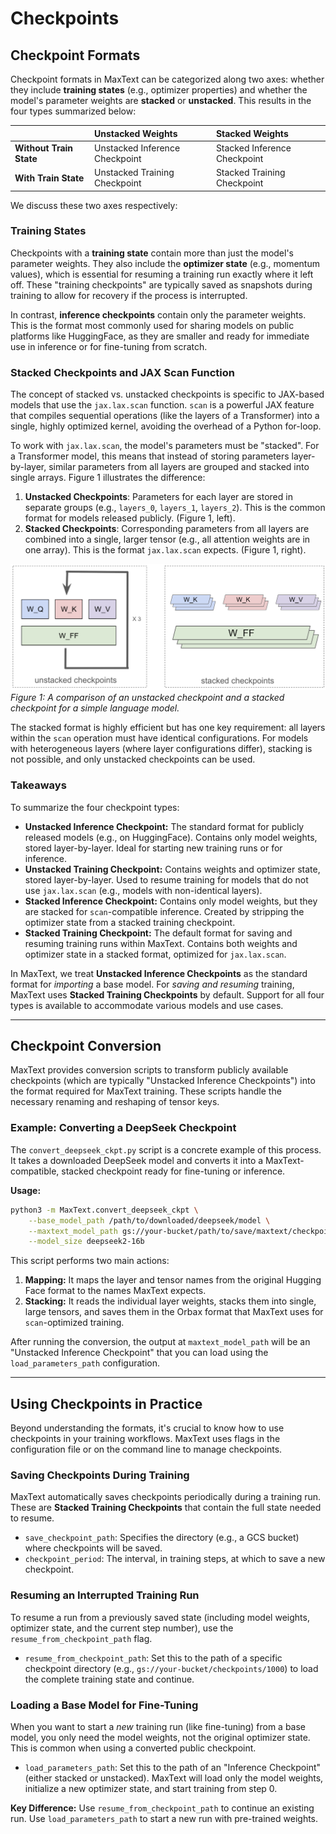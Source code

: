 # Checkpoints

## Checkpoint Formats

Checkpoint formats in MaxText can be categorized along two axes: whether they include **training states** (e.g., optimizer properties) and whether the model's parameter weights are **stacked** or **unstacked**. This results in the four types summarized below:

|                           | **Unstacked Weights**  | **Stacked Weights**  |
| :------------------------ | :------------------------------------- | :-------------------------------------- |
| **Without Train State**   | Unstacked Inference Checkpoint         | Stacked Inference Checkpoint           |
| **With Train State**      | Unstacked Training Checkpoint          | Stacked Training Checkpoint            |

We discuss these two axes respectively:

### Training States

Checkpoints with a **training state** contain more than just the model's parameter weights. They also include the **optimizer state** (e.g., momentum values), which is essential for resuming a training run exactly where it left off. These "training checkpoints" are typically saved as snapshots during training to allow for recovery if the process is interrupted.

In contrast, **inference checkpoints** contain only the parameter weights. This is the format most commonly used for sharing models on public platforms like HuggingFace, as they are smaller and ready for immediate use in inference or for fine-tuning from scratch.

### Stacked Checkpoints and JAX Scan Function 

The concept of stacked vs. unstacked checkpoints is specific to JAX-based models that use the `jax.lax.scan` function. `scan` is a powerful JAX feature that compiles sequential operations (like the layers of a Transformer) into a single, highly optimized kernel, avoiding the overhead of a Python for-loop.

To work with `jax.lax.scan`, the model's parameters must be "stacked". For a Transformer model, this means that instead of storing parameters layer-by-layer, similar parameters from all layers are grouped and stacked into single arrays. Figure 1 illustrates the difference:

1. **Unstacked Checkpoints**: Parameters for each layer are stored in separate groups (e.g., `layers_0`, `layers_1`, `layers_2`). This is the common format for models released publicly. (Figure 1, left).
2. **Stacked Checkpoints**: Corresponding parameters from all layers are combined into a single, larger tensor (e.g., all attention weights are in one array). This is the format `jax.lax.scan` expects. (Figure 1, right).

![Illustration of an unstacked checkpoint versus a stacked checkpoint.](checkpoints_explain.png)
*Figure 1: A comparison of an unstacked checkpoint and a stacked checkpoint for a simple language model.*

The stacked format is highly efficient but has one key requirement: all layers within the `scan` operation must have identical configurations. For models with heterogeneous layers (where layer configurations differ), stacking is not possible, and only unstacked checkpoints can be used.

### Takeaways

To summarize the four checkpoint types:

- **Unstacked Inference Checkpoint:** The standard format for publicly released models (e.g., on HuggingFace). Contains only model weights, stored layer-by-layer. Ideal for starting new training runs or for inference.
- **Unstacked Training Checkpoint:** Contains weights and optimizer state, stored layer-by-layer. Used to resume training for models that do not use `jax.lax.scan` (e.g., models with non-identical layers).
- **Stacked Inference Checkpoint:** Contains only model weights, but they are stacked for `scan`-compatible inference. Created by stripping the optimizer state from a stacked training checkpoint.
- **Stacked Training Checkpoint:** The default format for saving and resuming training runs within MaxText. Contains both weights and optimizer state in a stacked format, optimized for `jax.lax.scan`.

In MaxText, we treat **Unstacked Inference Checkpoints** as the standard format for *importing* a base model. For *saving and resuming* training, MaxText uses **Stacked Training Checkpoints** by default. Support for all four types is available to accommodate various models and use cases.

---

## Checkpoint Conversion

MaxText provides conversion scripts to transform publicly available checkpoints (which are typically "Unstacked Inference Checkpoints") into the format required for MaxText training. These scripts handle the necessary renaming and reshaping of tensor keys.

### Example: Converting a DeepSeek Checkpoint

The `convert_deepseek_ckpt.py` script is a concrete example of this process. It takes a downloaded DeepSeek model and converts it into a MaxText-compatible, stacked checkpoint ready for fine-tuning or inference.

**Usage:**

```bash
python3 -m MaxText.convert_deepseek_ckpt \
    --base_model_path /path/to/downloaded/deepseek/model \
    --maxtext_model_path gs://your-bucket/path/to/save/maxtext/checkpoint \
    --model_size deepseek2-16b
```

This script performs two main actions:
1.  **Mapping:** It maps the layer and tensor names from the original Hugging Face format to the names MaxText expects.
2.  **Stacking:** It reads the individual layer weights, stacks them into single, large tensors, and saves them in the Orbax format that MaxText uses for `scan`-optimized training.

After running the conversion, the output at `maxtext_model_path` will be an "Unstacked Inference Checkpoint" that you can load using the `load_parameters_path` configuration.

---

## Using Checkpoints in Practice

Beyond understanding the formats, it's crucial to know how to use checkpoints in your training workflows. MaxText uses flags in the configuration file or on the command line to manage checkpoints.

### Saving Checkpoints During Training

MaxText automatically saves checkpoints periodically during a training run. These are **Stacked Training Checkpoints** that contain the full state needed to resume.

-   `save_checkpoint_path`: Specifies the directory (e.g., a GCS bucket) where checkpoints will be saved.
-   `checkpoint_period`: The interval, in training steps, at which to save a new checkpoint.

### Resuming an Interrupted Training Run

To resume a run from a previously saved state (including model weights, optimizer state, and the current step number), use the `resume_from_checkpoint_path` flag.

-   `resume_from_checkpoint_path`: Set this to the path of a specific checkpoint directory (e.g., `gs://your-bucket/checkpoints/1000`) to load the complete training state and continue.

### Loading a Base Model for Fine-Tuning

When you want to start a *new* training run (like fine-tuning) from a base model, you only need the model weights, not the original optimizer state. This is common when using a converted public checkpoint.

-   `load_parameters_path`: Set this to the path of an "Inference Checkpoint" (either stacked or unstacked). MaxText will load only the model weights, initialize a new optimizer state, and start training from step 0.

**Key Difference:** Use `resume_from_checkpoint_path` to continue an existing run. Use `load_parameters_path` to start a new run with pre-trained weights.

